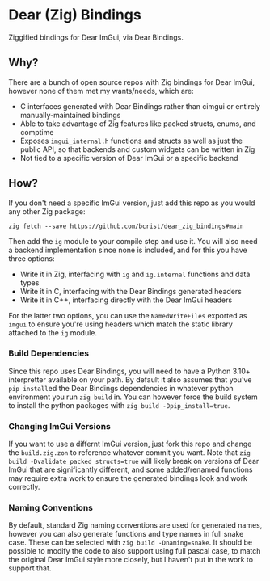 # Dear (Zig) Bindings

Ziggified bindings for Dear ImGui, via Dear Bindings.

## Why?

There are a bunch of open source repos with Zig bindings for Dear ImGui, however none of them met my wants/needs, which are:

* C interfaces generated with Dear Bindings rather than cimgui or entirely manually-maintained bindings
* Able to take advantage of Zig features like packed structs, enums, and comptime
* Exposes `imgui_internal.h` functions and structs as well as just the public API, so that backends and custom widgets can be written in Zig
* Not tied to a specific version of Dear ImGui or a specific backend

## How?

If you don't need a specific ImGui version, just add this repo as you would any other Zig package:

```
zig fetch --save https://github.com/bcrist/dear_zig_bindings#main
```

Then add the `ig` module to your compile step and use it.  You will also need a backend implementation since none is included, and for this you have three options:
* Write it in Zig, interfacing with `ig` and `ig.internal` functions and data types
* Write it in C, interfacing with the Dear Bindings generated headers
* Write it in C++, interfacing directly with the Dear ImGui headers

For the latter two options, you can use the `NamedWriteFiles` exported as `imgui` to ensure you're using headers which match the static library attached to the `ig` module.

### Build Dependencies

Since this repo uses Dear Bindings, you will need to have a Python 3.10+ interpretter available on your path.  By default it also assumes that you've `pip install`ed the Dear Bindings dependencies in whatever python environment you run `zig build` in.  You can however force the build system to install the python packages with `zig build -Dpip_install=true`.

### Changing ImGui Versions

If you want to use a differnt ImGui version, just fork this repo and change the `build.zig.zon` to reference whatever commit you want.  Note that `zig build -Dvalidate_packed_structs=true` will likely break on versions of Dear ImGui that are significantly different, and some added/renamed functions may require extra work to ensure the generated bindings look and work correctly.

### Naming Conventions

By default, standard Zig naming conventions are used for generated names, however you can also generate functions and type names in full snake case.  These can be selected with `zig build -Dnaming=snake`.  It should be possible to modify the code to also support using full pascal case, to match the original Dear ImGui style more closely, but I haven't put in the work to support that.
